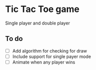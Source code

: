 ﻿# Tic Tac Toe game
Single player and double player

## To do

- [ ] Add algorithm for checking for draw
- [ ] Include support for single payer mode
- [ ] Animate when any player wins